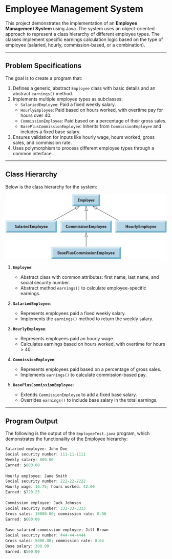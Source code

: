 # Employee Management System

This project demonstrates the implementation of an **Employee Management System** using Java. The system uses an object-oriented approach to represent a class hierarchy of different employee types. The classes implement specific earnings calculation logic based on the type of employee (salaried, hourly, commission-based, or a combination).

---

## **Problem Specifications**

The goal is to create a program that:

1. Defines a generic, abstract `Employee` class with basic details and an abstract `earnings()` method.
2. Implements multiple employee types as subclasses:
   - `SalariedEmployee`: Paid a fixed weekly salary.
   - `HourlyEmployee`: Paid based on hours worked, with overtime pay for hours over 40.
   - `CommissionEmployee`: Paid based on a percentage of their gross sales.
   - `BasePlusCommissionEmployee`: Inherits from `CommissionEmployee` and includes a fixed base salary.
3. Ensures validation for inputs like hourly wage, hours worked, gross sales, and commission rate.
4. Uses polymorphism to process different employee types through a common interface.

---

## **Class Hierarchy**

Below is the class hierarchy for the system:

![Class Hierarchy](./class-hierarchy.png)

1. **`Employee`**:
   - Abstract class with common attributes: first name, last name, and social security number.
   - Abstract method `earnings()` to calculate employee-specific earnings.

2. **`SalariedEmployee`**:
   - Represents employees paid a fixed weekly salary.
   - Implements the `earnings()` method to return the weekly salary.

3. **`HourlyEmployee`**:
   - Represents employees paid an hourly wage.
   - Calculates earnings based on hours worked, with overtime for hours > 40.

4. **`CommissionEmployee`**:
   - Represents employees paid based on a percentage of gross sales.
   - Implements `earnings()` to calculate commission-based pay.

5. **`BasePlusCommissionEmployee`**:
   - Extends `CommissionEmployee` to add a fixed base salary.
   - Overrides `earnings()` to include base salary in the total earnings.

---

## **Program Output**

The following is the output of the `EmployeeTest.java` program, which demonstrates the functionality of the Employee hierarchy:

```java
Salaried employee: John Doe
Social security number: 111-11-1111
Weekly salary: 800.00
Earned: $800.00

Hourly employee: Jane Smith
Social security number: 222-22-2222
Hourly wage: 16.75; hours worked: 42.00
Earned: $720.25

Commission employee: Jack Johnson
Social security number: 333-33-3333
Sross sales: 10000.00; commission rate: 0.06
Earned: $600.00

Base salaried commission employee: Jill Brown
Social security number: 444-44-4444
Gross sales: 5000.00; commission rate: 0.04
Base salary: 300.00
Earned: $500.00
```